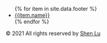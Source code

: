 <footer class="p-8">
  <div class="container max-w-2xl mx-auto">
    <div class="mb-4">
      <ul class="flex flex-wrap leading-loose text-sm justify-center">
      {% for item in site.data.footer %}
        <li class="mr-4">
          <a
            href="{{item.url}}"
            class="hover:underline text-gray-700 no-underline"
            target="_blank"
            >{{item.name}}</a
          >
        </li>
        {% endfor %}
      </ul>
    </div>
    <p class="leading-snug text-gray-600 text-xs text-center">
      © 2021 All rights reserved by
      <a href="http://github.com/shenlu89">Shen Lu</a>
    </p>
  </div>
</footer>
